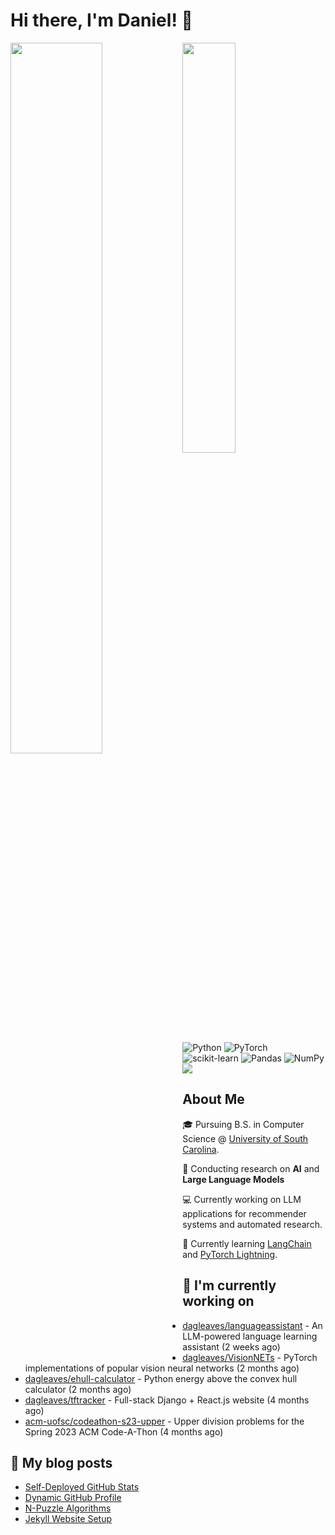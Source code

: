 # Hi there, I'm Daniel! :wave:

<img align="left" width="54%" src="https://github-readme-stats-dusky-one-26.vercel.app/api?username=dagleaves&theme=dark&include_all_commits=true&count_private=true&show_icons=true" />
<img align="left" width="41%" src="https://github-readme-stats-dusky-one-26.vercel.app/api/top-langs/?username=dagleaves&layout=compact&theme=dark&include_all_commits=true&count_private=true" />

<br/><br/>
<br/><br/>
<br/><br/>
<br/><br/>
<br/><br/>

![Python](https://img.shields.io/badge/python-3670A0?style=for-the-badge&logo=python&logoColor=ffdd54)
![PyTorch](https://img.shields.io/badge/PyTorch-%23EE4C2C.svg?style=for-the-badge&logo=PyTorch&logoColor=white)
![scikit-learn](https://img.shields.io/badge/scikit--learn-%23F7931E.svg?style=for-the-badge&logo=scikit-learn&logoColor=white)
![Pandas](https://img.shields.io/badge/pandas-%23150458.svg?style=for-the-badge&logo=pandas&logoColor=white)
![NumPy](https://img.shields.io/badge/numpy-%23013243.svg?style=for-the-badge&logo=numpy&logoColor=white)
<a href="https://www.linkedin.com/in/dagleaves/"><img src="https://img.shields.io/badge/linkedin-%230077B5.svg?style=for-the-badge&logo=linkedin&logoColor=white"/></a>

## About Me

🎓 Pursuing B.S. in Computer Science @ [University of South Carolina](https://sc.edu/study/majors_and_degrees/computer_science_computer_engineering.php). 

📖 Conducting research on **AI** and **Large Language Models**

💻 Currently working on LLM applications for recommender systems and automated research.

:seedling: Currently learning [LangChain](https://github.com/hwchase17/langchain) and [PyTorch Lightning](https://github.com/Lightning-AI/lightning).


## 👷 I'm currently working on

- [dagleaves/languageassistant](https://github.com/dagleaves/languageassistant) - An LLM-powered language learning assistant (2 weeks ago)
- [dagleaves/VisionNETs](https://github.com/dagleaves/VisionNETs) - PyTorch implementations of popular vision neural networks (2 months ago)
- [dagleaves/ehull-calculator](https://github.com/dagleaves/ehull-calculator) - Python energy above the convex hull calculator (2 months ago)
- [dagleaves/tftracker](https://github.com/dagleaves/tftracker) - Full-stack Django &#43; React.js website (4 months ago)
- [acm-uofsc/codeathon-s23-upper](https://github.com/acm-uofsc/codeathon-s23-upper) - Upper division problems for the Spring 2023 ACM Code-A-Thon (4 months ago)


## :book: My blog posts

- [Self-Deployed GitHub Stats](http://dagleaves.com/2023/05/01/self-deployed-github-stats)
- [Dynamic GitHub Profile](http://dagleaves.com/2023/04/30/dynamic-github-profile)
- [N-Puzzle Algorithms](http://dagleaves.com/2023/02/01/n-puzzle)
- [Jekyll Website Setup](http://dagleaves.com/2022/01/11/setup-website)

